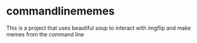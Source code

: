 # commandlinememes
This is a project that uses beautiful soup to interact with imgflip and make memes from the command line
